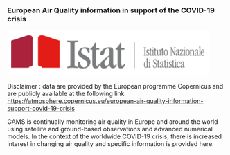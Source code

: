 ### European Air Quality information in support of the COVID-19 crisis

![](istat.PNG)

Disclaimer : data are provided by the European programme Copernicus and are publicly available at the following link https://atmosphere.copernicus.eu/european-air-quality-information-support-covid-19-crisis

CAMS is continually monitoring air quality in Europe and around the world using satellite and ground-based observations and advanced numerical models. In the context of the worldwide COVID-19 crisis, there is increased interest in changing air quality and specific information is provided here.
